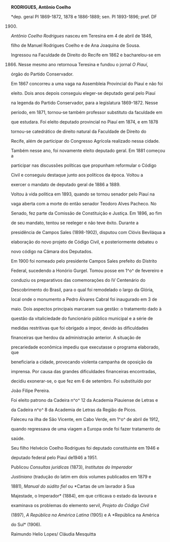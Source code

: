 **RODRIGUES, Antônio Coelho**



\*dep. geral PI 1869-1872, 1878 e 1886-1889; sen. PI 1893-1896; pref. DF

1900.



*Antônio Coelho Rodrigues* nasceu em Teresina em 4 de abril de 1846,

filho de Manuel Rodrigues Coelho e de Ana Joaquina de Sousa.



Ingressou na Faculdade de Direito do Recife em 1862 e bacharelou-se em

1866. Nesse mesmo ano retornoua Teresina e fundou o jornal *O Piauí*,

órgão do Partido Conservador.



Em 1867 concorreu a uma vaga na Assembleia Provincial do Piauí e não foi

eleito. Dois anos depois conseguiu eleger-se deputado geral pelo Piauí

na legenda do Partido Conservador, para a legislatura 1869-1872. Nesse

período, em 1871, tornou-se também professor substituto da faculdade em

que estudara. Foi eleito deputado provincial no Piauí em 1874, e em 1878

tornou-se catedrático de direito natural da Faculdade de Direito do

Recife, além de participar do Congresso Agrícola realizado nessa cidade.

Também nesse ano, foi novamente eleito deputado geral. Em 1881 começou a

participar nas discussões políticas que propunham reformular o Código

Civil e conseguiu destaque junto aos políticos da época. Voltou a

exercer o mandato de deputado geral de 1886 a 1889.



Voltou à vida política em 1893, quando se tornou senador pelo Piauí na

vaga aberta com a morte do então senador Teodoro Alves Pacheco. No

Senado, fez parte da Comissão de Constituição e Justiça. Em 1896, ao fim

de seu mandato, tentou se reeleger e não teve êxito. Durante a

presidência de Campos Sales (1898-1902), disputou com Clóvis Beviláqua a

elaboração do novo projeto de Código Civil, e posteriormente debateu o

novo código na Câmara dos Deputados.



Em 1900 foi nomeado pelo presidente Campos Sales prefeito do Distrito

Federal, sucedendo a Honório Gurgel. Tomou posse em 1^o^ de fevereiro e

conduziu os preparativos das comemorações do IV Centenário do

Descobrimento do Brasil, para o qual foi remodelado o largo da Glória,

local onde o monumento a Pedro Álvares Cabral foi inaugurado em 3 de

maio. Dois aspectos principais marcaram sua gestão: o tratamento dado à

questão da vitaliciedade do funcionário público municipal e a série de

medidas restritivas que foi obrigado a impor, devido às dificuldades

financeiras que herdou da administração anterior. A situação de

precariedade econômica impediu que executasse o programa elaborado, que

beneficiaria a cidade, provocando violenta campanha de oposição da

imprensa. Por causa das grandes dificuldades financeiras encontradas,

decidiu exonerar-se, o que fez em 6 de setembro. Foi substituído por

João Filipe Pereira.



Foi eleito patrono da Cadeira n^o^ 12 da Academia Piauiense de Letras e

da Cadeira n^o^ 8 da Academia de Letras da Região de Picos.



Faleceu na ilha de São Vicente, em Cabo Verde, em 1^o^ de abril de 1912,

quando regressava de uma viagem a Europa onde foi fazer tratamento de

saúde.



Seu filho Helvécio Coelho Rodrigues foi deputado constituinte em 1946 e

deputado federal pelo Piauí de1946 a 1951.



Publicou *Consultas jurídicas* (1873), *Institutas do Imperador*

*Justiniano* (tradução do latim em dois volumes publicados em 1879 e

1881), *Manual do súdito fiel* ou *Cartas de um lavrador à Sua

Majestade, o Imperador* (1884), em que criticava o estado da lavoura e

examinava os problemas do elemento servil, *Projeto do Código Civil*

(1897), *A República na América Latina* (1905) e A *República na América

do Sul* (1906).



Raimundo Helio Lopes/ Cláudia Mesquitta



